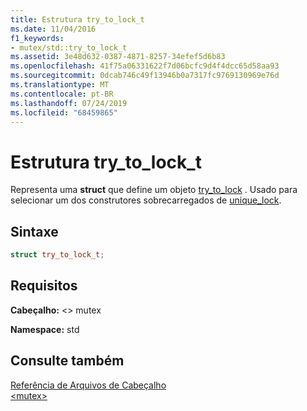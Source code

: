 ```yaml
---
title: Estrutura try_to_lock_t
ms.date: 11/04/2016
f1_keywords:
- mutex/std::try_to_lock_t
ms.assetid: 3e48d632-0387-4871-8257-34efef5d6b83
ms.openlocfilehash: 41f75a06331622f7d06bcfc9d4f4dcc65d58aa93
ms.sourcegitcommit: 0dcab746c49f13946b0a7317fc9769130969e76d
ms.translationtype: MT
ms.contentlocale: pt-BR
ms.lasthandoff: 07/24/2019
ms.locfileid: "68459865"
---
```

# <a name="trytolockt-structure"></a>Estrutura try_to_lock_t

Representa uma **struct** que define um objeto [try_to_lock](../standard-library/mutex-functions.md#try_to_lock) . Usado para selecionar um dos construtores sobrecarregados de [unique_lock](../standard-library/unique-lock-class.md).

## <a name="syntax"></a>Sintaxe

```cpp
struct try_to_lock_t;
```

## <a name="requirements"></a>Requisitos

**Cabeçalho:** \<> mutex

**Namespace:** std

## <a name="see-also"></a>Consulte também

[Referência de Arquivos de Cabeçalho](../standard-library/cpp-standard-library-header-files.md)\
[\<mutex>](../standard-library/mutex.md)
